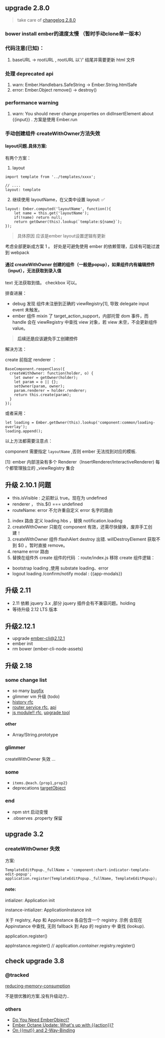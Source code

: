 
## upgrade 2.8.0

> take care of [changelog 2.8.0](https://github.com/emberjs/ember.js/blob/v2.8.0/CHANGELOG.md)

### bower install ember的速度太慢 （暂时手动clone单一版本）
### 代码注意(已知)：

  1. baseURL -> rootURL , rootURL 以'/' 结尾并需要更新 html 文件

### 处理 deprecated api

  1. warn:  Ember.Handlebars.SafeString -> Ember.String.htmlSafe
  2. error: Ember.Object remove() -> destroy()

### performance warning

  1. warn: You should never change properties on didInsertElement about {{input}} . 方案是使用 Ember.run

### 手动创建组件 createWithOwner方法失效

#### layout问题.具体方案:


有两个方案：

1. layout

```
import template from '../templates/xxxx';

// ....
layout: template

```

2. 继续使用 layoutName，在父类中设置 layout: ✅

```
layout: Ember.computed('layoutName', function(){
    let name = this.get('layoutName');
    if(!name) return null;
    return getOwner(this).lookup(`template:${name}`);
});
```
> 具体原因 应该是ember layout设置逻辑有更新


考虑全部更新成方案 1 。 好处是可避免使用 ember 的依赖管理，后续有可能过渡到 webpack


#### 通过 createWithOwner 创建的组件（一般是popup），如果组件内有编辑控件（input），无法获取到录入值

text 无法获取到值。 checkbox 可以。

排查进展：

 - debug 发现 组件未注册到正确的 viewRegistry[1], 导致 delegate input event 未触发。
 - ember 组件 mixin 了 target_action_support，内部托管 dom 事件，而 handle 会在 viewRegistry 中查找 view 对象，若 view 未空，不会更新组件 value。


>  **后续还是应该避免手工创建控件**

解决方法：

create 前指定 renderer ：

```
BaseComponent.reopenClass({
  createWithOwner: function(holder, o) {
    let owner = getOwner(holder);
    let param = o || {};
    setOwner(param, owner);
    param.renderer = holder.renderer;
    return this.create(param);
  }
});
```

或者采用：

```
let loading = Ember.getOwner(this).lookup('component:common/loading-overlay');
loading.append();
```

以上方法都需要注意点：

component 需要指定 `layoutName` ,否则 ember 无法找到对应的模板.


[1]: ember 内部渲染有多个 Renderer（InsertRenderer/InteractiveRenderer) 每个都管理独立的 _viewRegistry 集合

## 升级 2.10.1 问题

- this.isVisible : 之前默认 true。现在为 undefined
- renderer  ， this.$() === undefined
- routeName: error  不允许重自定义 error 名字的路由

1. index 路由 定义 loading.hbs ，替换 notification.loading
2. createWithOwner 只能在 component 有效，还需尽快替换，废弃手工创建！
3. createWithOwner 组件:flashAlert  destroy 出错. willDestroyElement 获取不到 $() 。暂时直接 remove。
4. rename error 路由
5. 替换在组件外 create 组件的代码 ：route/index.js 移除 create 组件逻辑：

- bootstrap loading ,使用 substate loading、error
- logout loading /confirm/notify modal : {{app-modals}}


## 升级 2.11

- 2.11 依赖 jquery 3.x ,部分 jquery 插件会有不兼容问题。holding
- 等待升级 2.12 LTS 版本

## 升级2.12.1

- upgrade ember-cli@2.12.1
- ember init
- rm bower (ember-cli-node-assets)


## 升级 2.18

### some change list

 - so many [bugfix](https://github.com/emberjs/ember.js/blob/master/CHANGELOG.md#2122-april-27-2017)
 - glimmer vm 升级 (todo)
 - [history rfc](https://github.com/bcardarella/rfcs/blob/0ad4c1360f77b6db637417c1f97fa79239e29ecb/text/0000-track-unique-history-location-state.md)
- [router service rfc](https://github.com/emberjs/rfcs/blob/master/text/0095-router-service.md), [api](https://emberjs.com/api/ember/2.17/classes/RouterService)
- [js module!! rfc](https://github.com/emberjs/rfcs/blob/master/text/0176-javascript-module-api.md), [upgrade tool](https://emberjs.com/blog/2017/09/01/ember-2-15-released.html#toc_updating-your-application)

#### other

- Array/String.prototype

### glimmer

createWithOwner 失效 ...

### some

- `items.@each.{prop1,prop2}`
- deprecations [targetObject](https://emberjs.com/deprecations/v2.x/#toc_code-targetobject-code)


### end

 - npm  strt  启动变慢
 - .observes  .property 保留



## upgrade 3.2

### createWithOwner  失效

方案:

```
TemplateEditPopup._fullName = 'component:chart-indicator-template-edit-popup';
application.register(TemplateEditPopup._fullName, TemplateEditPopup);
```


#### note:

intializer: Application init

instance-intializer: ApplicationInstance init

关于 registry, App 和 Appinstance 各自包含一个 registry. 示例 会现在 Appinstance 中查找, 无则 fallback 到 App 的 registry 中 查找 (lookup).

application.register()

appInstance.register() // application._container_.registry.register()


## check  upgrade 3.8


### @tracked


[reducing-memory-consumption](https://github.com/emberjs/rfcs/blob/be351b059f08ac0fe709bc7697860d5064717a7f/text/0000-tracked-properties.md#reducing-memory-consumption)


不是很优雅的方案.没有升级动力..


### others

- [Do You Need EmberObject?](https://www.pzuraq.com/do-you-need-ember-object/)
- [Ember Octane Update: What's up with {{action}}?](https://www.pzuraq.com/ember-octane-update-action/)
- [On {{mut}} and 2-Way-Binding](https://www.pzuraq.com/on-mut-and-2-way-binding/)